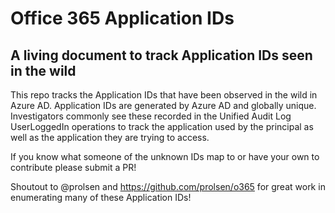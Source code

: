 # Office 365 Application IDs
## A living document to track Application IDs seen in the wild

This repo tracks the Application IDs that have been observed in the wild in Azure AD. Application IDs are generated by Azure AD and globally unique. Investigators commonly see these recorded in the Unified Audit Log UserLoggedIn operations to track the application used by the principal as well as the application they are trying to access.

If you know what someone of the unknown IDs map to or have your own to contribute please submit a PR!

Shoutout to @prolsen and https://github.com/prolsen/o365 for great work in enumerating many of these Application IDs!

